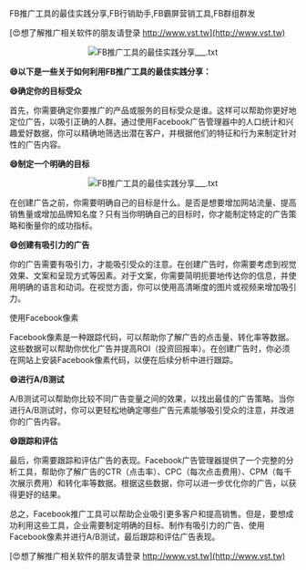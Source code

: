 FB推广工具的最佳实践分享,FB行销助手,FB霸屏营销工具,FB群组群发

[😍想了解推广相关软件的朋友请登录 http://www.vst.tw](http://www.vst.tw)

 <center><img src="https://vst.tw/MP4/tuiguang/png/8.png" alt="FB推广工具的最佳实践分享___.txt"></center>

**😄以下是一些关于如何利用FB推广工具的最佳实践分享：**

**😄确定你的目标受众**

首先，你需要确定你要推广的产品或服务的目标受众是谁。这样可以帮助你更好地定位广告，以吸引正确的人群。通过使用Facebook广告管理器中的人口统计和兴趣爱好数据，你可以精确地筛选出潜在客户，并根据他们的特征和行为来制定针对性的广告内容。

**😄制定一个明确的目标**

 <center><img src="https://vst.tw/MP4/tuiguang/png/6.png" alt="FB推广工具的最佳实践分享___.txt"></center>

在创建广告之前，你需要明确自己的目标是什么。是否是想要增加网站流量、提高销售量或增加品牌知名度？只有当你明确自己的目标时，你才能制定特定的广告策略和衡量你的成功指标。

**😄创建有吸引力的广告**

你的广告需要有吸引力，才能吸引受众的注意。在创建广告时，你需要考虑到视觉效果、文案和呈现方式等因素。对于文案，你需要简明扼要地传达你的信息，并使用明确的语言和动词。在视觉方面，你可以使用高清晰度的图片或视频来增加吸引力。

使用Facebook像素

Facebook像素是一种跟踪代码，可以帮助你了解广告的点击量、转化率等数据。这些数据可以帮助你优化广告并提高ROI（投资回报率）。在创建广告时，你必须在网站上安装Facebook像素代码，以便在后续分析中进行跟踪。

**😄进行A/B测试**

A/B测试可以帮助你比较不同广告变量之间的效果，以找出最佳的广告策略。当你进行A/B测试时，你可以更轻松地确定哪些广告元素能够吸引受众的注意，并改进你的广告内容。

**😄跟踪和评估**

最后，你需要跟踪和评估广告的表现。Facebook广告管理器提供了一个完整的分析工具，帮助你了解广告的CTR（点击率）、CPC（每次点击费用）、CPM（每千次展示费用）和转化率等数据。根据这些数据，你可以进一步优化你的广告，以获得更好的结果。

总之，Facebook推广工具可以帮助企业吸引更多客户和提高销售。但是，要想成功利用这些工具，企业需要制定明确的目标、制作有吸引力的广告、使用Facebook像素并进行A/B测试，最后跟踪和评估广告表现。

[😍想了解推广相关软件的朋友请登录 http://www.vst.tw](http://www.vst.tw)



